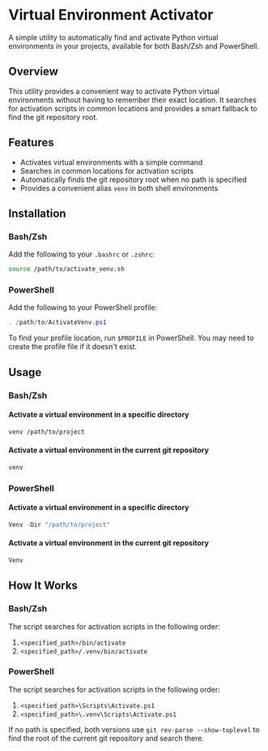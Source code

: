 # Virtual Environment Activator

A simple utility to automatically find and activate Python virtual environments in your projects, available for both Bash/Zsh and PowerShell.

## Overview

This utility provides a convenient way to activate Python virtual environments without having to remember their exact location. It searches for activation scripts in common locations and provides a smart fallback to find the git repository root.

## Features

- Activates virtual environments with a simple command
- Searches in common locations for activation scripts
- Automatically finds the git repository root when no path is specified
- Provides a convenient alias `venv` in both shell environments

## Installation

### Bash/Zsh

Add the following to your `.bashrc` or `.zshrc`:

```bash
source /path/to/activate_venv.sh
```

### PowerShell

Add the following to your PowerShell profile:

```powershell
. /path/to/ActivateVenv.ps1
```

To find your profile location, run `$PROFILE` in PowerShell. You may need to create the profile file if it doesn't exist.

## Usage

### Bash/Zsh

#### Activate a virtual environment in a specific directory

```bash
venv /path/to/project
```

#### Activate a virtual environment in the current git repository

```bash
venv
```

### PowerShell

#### Activate a virtual environment in a specific directory

```powershell
Venv -Dir "/path/to/project"
```

#### Activate a virtual environment in the current git repository

```powershell
Venv
```

## How It Works

### Bash/Zsh
The script searches for activation scripts in the following order:
1. `<specified_path>/bin/activate`
2. `<specified_path>/.venv/bin/activate`

### PowerShell
The script searches for activation scripts in the following order:
1. `<specified_path>\Scripts\Activate.ps1`
2. `<specified_path>\.venv\Scripts\Activate.ps1`

If no path is specified, both versions use `git rev-parse --show-toplevel` to find the root of the current git repository and search there.

